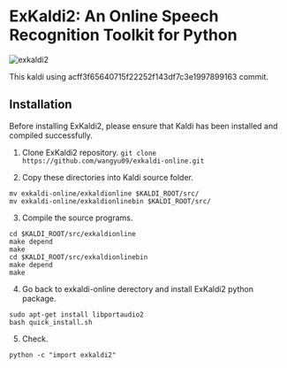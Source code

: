 # ExKaldi2: An Online Speech Recognition Toolkit for Python
![exkaldi2](https://github.com/wangyu09/exkaldi-online/workflows/exkaldionline/badge.svg)

This kaldi using acff3f65640715f22252f143df7c3e1997899163 commit.

## Installation

Before installing ExKaldi2, please ensure that Kaldi has been installed and compiled successfully.

1. Clone ExKaldi2 repository.
```git clone https://github.com/wangyu09/exkaldi-online.git``` 

2. Copy these directories into Kaldi source folder.
```shell
mv exkaldi-online/exkaldionline $KALDI_ROOT/src/
mv exkaldi-online/exkaldionlinebin $KALDI_ROOT/src/
```

3. Compile the source programs.
```shell
cd $KALDI_ROOT/src/exkaldionline
make depend
make
cd $KALDI_ROOT/src/exkaldionlinebin
make depend
make
```

4. Go back to exkaldi-online derectory and install ExKaldi2 python package.
```
sudo apt-get install libportaudio2
bash quick_install.sh
```

5. Check.
```
python -c "import exkaldi2"
```

